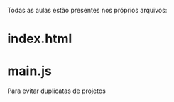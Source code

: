 Todas as aulas estão presentes nos próprios arquivos:

# index.html
# main.js

Para evitar duplicatas de projetos